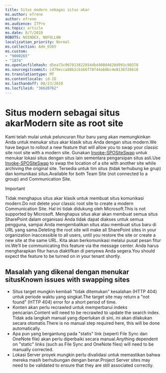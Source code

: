 ```yaml
---
title: Situs modern sebagai situs akar
ms.author: efrene
author: efrene
ms.audience: ITPro
ms.topic: article
ms.date: 8/7/2019
ROBOTS: NOINDEX, NOFOLLOW
localization_priority: Normal
ms.collection: Adm_O365
ms.custom:
- "9000265"
- "1874"
ms.openlocfilehash: d5ea73c967013822854dbd408d4628d991c90378
ms.sourcegitcommit: cd79ecca88b2cb166f78f44ab8bc4e8136729418
ms.translationtype: MT
ms.contentlocale: id-ID
ms.lasthandoff: 08/23/2019
ms.locfileid: "36620762"
---
```

# <a name="modern-site-as-root-site"></a><span data-ttu-id="c243d-102">Situs modern sebagai situs akar</span><span class="sxs-lookup"><span data-stu-id="c243d-102">Modern site as root site</span></span>

<span data-ttu-id="c243d-103">Kami telah mulai untuk peluncuran fitur baru yang akan memungkinkan Anda untuk menukar situs akar klasik situs Anda dengan situs modern.</span><span class="sxs-lookup"><span data-stu-id="c243d-103">We have begun to rollout a new feature that will allow you to swap your classic site root site with a modern site.</span></span> <span data-ttu-id="c243d-104">Gunakan [Invoke-SPOSiteSwap](https://docs.microsoft.com/powershell/module/sharepoint-online/invoke-spositeswap?view=sharepoint-ps) untuk menukar lokasi situs dengan situs lain sementara pengarsipan situs asli.</span><span class="sxs-lookup"><span data-stu-id="c243d-104">Use [Invoke-SPOSiteSwap](https://docs.microsoft.com/powershell/module/sharepoint-online/invoke-spositeswap?view=sharepoint-ps) to swap the location of a site with another site while archiving the original site.</span></span> <span data-ttu-id="c243d-105">Tersedia untuk tim situs (tidak terhubung ke grup) dan komunikasi situs.</span><span class="sxs-lookup"><span data-stu-id="c243d-105">Available for both Team Site (not connected to a group) and Communication Site.</span></span> 

>[!Important]
> <span data-ttu-id="c243d-106">Tidak menghapus situs akar klasik untuk membuat situs komunikasi modern.</span><span class="sxs-lookup"><span data-stu-id="c243d-106">Do not delete your classic root site to create a modern Communication Site.</span></span> <span data-ttu-id="c243d-107">Hal ini tidak didukung oleh Microsoft.</span><span class="sxs-lookup"><span data-stu-id="c243d-107">This is not supported by Microsoft.</span></span> <span data-ttu-id="c243d-108">Menghapus situs akar akan membuat semua situs SharePoint dalam organisasi Anda tidak dapat diakses untuk semua pengguna, sampai Anda mengembalikan situs atau membuat situs baru di URL yang sama.</span><span class="sxs-lookup"><span data-stu-id="c243d-108">Deleting the root site will make all SharePoint sites in your organization inaccessible to all users, until you restore the site or create a new site at the same URL.</span></span> <span data-ttu-id="c243d-109">Kita akan berkomunikasi melalui pusat pesan fitur ini.</span><span class="sxs-lookup"><span data-stu-id="c243d-109">We’ll be communicating this feature via the message center.</span></span> <span data-ttu-id="c243d-110">Anda harus mengharapkan fitur harus diaktifkan di penyewa Anda segera.</span><span class="sxs-lookup"><span data-stu-id="c243d-110">You should expect the feature to be turned on in your tenant shortly.</span></span>

## <a name="known-issues-with-swapping-sites"></a><span data-ttu-id="c243d-111">Masalah yang dikenal dengan menukar situs</span><span class="sxs-lookup"><span data-stu-id="c243d-111">Known issues with swapping sites</span></span>
- <span data-ttu-id="c243d-112">Situs target mungkin kembali "tidak ditemukan" kesalahan (HTTP 404) untuk periode waktu yang singkat.</span><span class="sxs-lookup"><span data-stu-id="c243d-112">The target site may return a "not found" (HTTP 404) error for a short period of time.</span></span>
- <span data-ttu-id="c243d-113">Konten akan perlu recrawled untuk memperbarui indeks pencarian.</span><span class="sxs-lookup"><span data-stu-id="c243d-113">Content will need to be recrawled to update the search index.</span></span> <span data-ttu-id="c243d-114">Tidak ada langkah manual yang diperlukan di sini, ini akan dilakukan secara otomatis.</span><span class="sxs-lookup"><span data-stu-id="c243d-114">There is no manual step required here, this will be done automatically.</span></span>
- <span data-ttu-id="c243d-115">Apa pun yang bergantung pada "statis" link (seperti File Sync dan OneNote file) akan perlu diperbaiki secara manual.</span><span class="sxs-lookup"><span data-stu-id="c243d-115">Anything dependent on "static" links (such as File Sync and OneNote files) will need to be manually corrected.</span></span>
- <span data-ttu-id="c243d-116">Lokasi Server proyek mungkin perlu divalidasi untuk memastikan bahwa mereka masih berhubungan dengan benar.</span><span class="sxs-lookup"><span data-stu-id="c243d-116">Project Server sites may need to be validated to ensure that they are still associated correctly.</span></span> 
